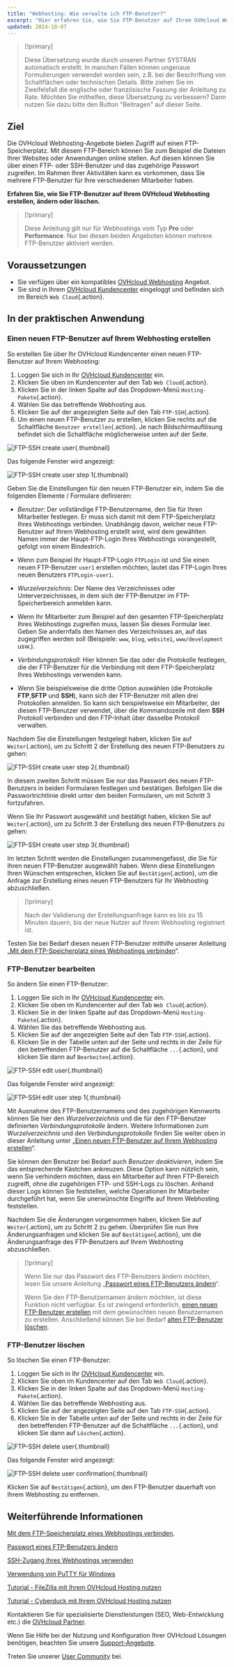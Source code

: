 ```yaml
---
title: "Webhosting: Wie verwalte ich FTP-Benutzer?"
excerpt: "Hier erfahren Sie, wie Sie FTP-Benutzer auf Ihrem OVHcloud Webhosting erstellen, bearbeiten oder löschen."
updated: 2024-10-07
---
```


> [!primary]
>
> Diese Übersetzung wurde durch unseren Partner SYSTRAN automatisch erstellt. In manchen Fällen können ungenaue Formulierungen verwendet worden sein, z.B. bei der Beschriftung von Schaltflächen oder technischen Details. Bitte ziehen Sie im Zweifelsfall die englische oder französische Fassung der Anleitung zu Rate. Möchten Sie mithelfen, diese Übersetzung zu verbessern? Dann nutzen Sie dazu bitte den Button "Beitragen" auf dieser Seite.
>

## Ziel

Die OVHcloud Webhosting-Angebote bieten Zugriff auf einen FTP-Speicherplatz. Mit diesem FTP-Bereich können Sie zum Beispiel die Dateien Ihrer Websites oder Anwendungen online stellen. Auf diesen können Sie über einen FTP- oder SSH-Benutzer und das zugehörige Passwort zugreifen. Im Rahmen Ihrer Aktivitäten kann es vorkommen, dass Sie mehrere FTP-Benutzer für Ihre verschiedenen Mitarbeiter haben.

**Erfahren Sie, wie Sie FTP-Benutzer auf Ihrem OVHcloud Webhosting erstellen, ändern oder löschen.**

> [!primary]
>
> Diese Anleitung gilt nur für Webhostings vom Typ **Pro** oder **Performance**. Nur bei diesen beiden Angeboten können mehrere FTP-Benutzer aktiviert werden.

## Voraussetzungen

- Sie verfügen über ein kompatibles [OVHcloud Webhosting](/links/web/hosting) Angebot.
- Sie sind in Ihrem [OVHcloud Kundencenter](/links/manager) eingeloggt und befinden sich im Bereich `Web Cloud`{.action}.

## In der praktischen Anwendung

### Einen neuen FTP-Benutzer auf Ihrem Webhosting erstellen <a name="create-ftp-user"></a>

So erstellen Sie über Ihr OVHcloud Kundencenter einen neuen FTP-Benutzer auf Ihrem Webhosting:

1. Loggen Sie sich in Ihr [OVHcloud Kundencenter](/links/manager) ein.
2. Klicken Sie oben im Kundencenter auf den Tab `Web Cloud`{.action}.
3. Klicken Sie in der linken Spalte auf das Dropdown-Menü `Hosting-Pakete`{.action}.
4. Wählen Sie das betreffende Webhosting aus.
5. Klicken Sie auf der angezeigten Seite auf den Tab `FTP-SSH`{.action}.
6. Um einen neuen FTP-Benutzer zu erstellen, klicken Sie rechts auf die Schaltfläche `Benutzer erstellen`{.action}. Je nach Bildschirmauflösung befindet sich die Schaltfläche möglicherweise unten auf der Seite.

![FTP-SSH create user](/pages/assets/screens/control_panel/product-selection/web-cloud/web-hosting/ftp-ssh/create-user.png){.thumbnail}

Das folgende Fenster wird angezeigt:

![FTP-SSH create user step 1](/pages/assets/screens/control_panel/product-selection/web-cloud/web-hosting/ftp-ssh/create-user-step-1.png){.thumbnail}

Geben Sie die Einstellungen für den neuen FTP-Benutzer ein, indem Sie die folgenden Elemente / Formulare definieren:

- *Benutzer*: Der vollständige FTP-Benutzername, den Sie für Ihren Mitarbeiter festlegen. Er muss sich damit mit dem FTP-Speicherplatz Ihres Webhostings verbinden. Unabhängig davon, welcher neue FTP-Benutzer auf Ihrem Webhosting erstellt wird, wird dem gewählten Namen immer der Haupt-FTP-Login Ihres Webhostings vorangestellt, gefolgt von einem Bindestrich.
- Wenn zum Beispiel Ihr Haupt-FTP-Login `FTPLogin` ist und Sie einen neuen FTP-Benutzer `user1` erstellen möchten, lautet das FTP-Login Ihres neuen Benutzers `FTPLogin-user1`.

- *Wurzelverzeichnis*: Der Name des Verzeichnisses oder Unterverzeichnisses, in dem sich der FTP-Benutzer im FTP-Speicherbereich anmelden kann.
- Wenn Ihr Mitarbeiter zum Beispiel auf den gesamten FTP-Speicherplatz Ihres Webhostings zugreifen muss, lassen Sie dieses Formular leer. Geben Sie andernfalls den Namen des Verzeichnisses an, auf das zugegriffen werden soll (Beispiele: `www`, `blog`, `website1`, `www/development` usw.).

- *Verbindungsprotokoll*: Hier können Sie das oder die Protokolle festlegen, die der FTP-Benutzer für die Verbindung mit dem FTP-Speicherplatz Ihres Webhostings verwenden kann.
- Wenn Sie beispielsweise die dritte Option auswählen (die Protokolle **FTP**,**SFTP** und **SSH**), kann sich der FTP-Benutzer mit allen drei Protokollen anmelden. So kann sich beispielsweise ein Mitarbeiter, der diesen FTP-Benutzer verwendet, über die Kommandozeile mit dem **SSH** Protokoll verbinden und den FTP-Inhalt über dasselbe Protokoll verwalten.

Nachdem Sie die Einstellungen festgelegt haben, klicken Sie auf `Weiter`{.action}, um zu Schritt 2 der Erstellung des neuen FTP-Benutzers zu gehen:

![FTP-SSH create user step 2](/pages/assets/screens/control_panel/product-selection/web-cloud/web-hosting/ftp-ssh/create-user-step-2.png){.thumbnail}

In diesem zweiten Schritt müssen Sie nur das Passwort des neuen FTP-Benutzers in beiden Formularen festlegen und bestätigen. Befolgen Sie die Passwortrichtlinie direkt unter den beiden Formularen, um mit Schritt 3 fortzufahren.

Wenn Sie Ihr Passwort ausgewählt und bestätigt haben, klicken Sie auf `Weiter`{.action}, um zu Schritt 3 der Erstellung des neuen FTP-Benutzers zu gehen:

![FTP-SSH create user step 3](/pages/assets/screens/control_panel/product-selection/web-cloud/web-hosting/ftp-ssh/create-user-step-3.png){.thumbnail}

Im letzten Schritt werden die Einstellungen zusammengefasst, die Sie für Ihren neuen FTP-Benutzer ausgewählt haben. Wenn diese Einstellungen Ihren Wünschen entsprechen, klicken Sie auf `Bestätigen`{.action}, um die Anfrage zur Erstellung eines neuen FTP-Benutzers für Ihr Webhosting abzuschließen.

> [!primary]
>
> Nach der Validierung der Erstellungsanfrage kann es bis zu 15 Minuten dauern, bis der neue Nutzer auf Ihrem Webhosting registriert ist.

Testen Sie bei Bedarf diesen neuen FTP-Benutzer mithilfe unserer Anleitung „[Mit dem FTP-Speicherplatz eines Webhostings verbinden](/pages/web_cloud/web_hosting/ftp_connection)“.

### FTP-Benutzer bearbeiten

So ändern Sie einen FTP-Benutzer:

1. Loggen Sie sich in Ihr [OVHcloud Kundencenter](/links/manager) ein.
2. Klicken Sie oben im Kundencenter auf den Tab `Web Cloud`{.action}.
3. Klicken Sie in der linken Spalte auf das Dropdown-Menü `Hosting-Pakete`{.action}.
4. Wählen Sie das betreffende Webhosting aus.
5. Klicken Sie auf der angezeigten Seite auf den Tab `FTP-SSH`{.action}.
6. Klicken Sie in der Tabelle unten auf der Seite und rechts in der Zeile für den betreffenden FTP-Benutzer auf die Schaltfläche `...`{.action}, und klicken Sie dann auf `Bearbeiten`{.action}.

![FTP-SSH edit user](/pages/assets/screens/control_panel/product-selection/web-cloud/web-hosting/ftp-ssh/edit-user1.png){.thumbnail}

Das folgende Fenster wird angezeigt:

![FTP-SSH edit user step 1](/pages/assets/screens/control_panel/product-selection/web-cloud/web-hosting/ftp-ssh/modify-a-user-step1.png){.thumbnail}

Mit Ausnahme des FTP-Benutzernamens und des zugehörigen Kennworts können Sie hier den *Wurzelverzeichnis* und die für den FTP-Benutzer definierten *Verbindungsprotokolle* ändern. Weitere Informationen zum *Wurzelverzeichnis* und den *Verbindungsprotokolle* finden Sie weiter oben in dieser Anleitung unter „[Einen neuen FTP-Benutzer auf Ihrem Webhosting erstellen](#create-ftp-user)“.

Sie können den Benutzer bei Bedarf auch *Benutzer deaktivieren*, indem Sie das entsprechende Kästchen ankreuzen. Diese Option kann nützlich sein, wenn Sie verhindern möchten, dass ein Mitarbeiter auf Ihren FTP-Bereich zugreift, ohne die zugehörigen FTP- und SSH-Logs zu löschen. Anhand dieser Logs können Sie feststellen, welche Operationen Ihr Mitarbeiter durchgeführt hat, wenn Sie unerwünschte Eingriffe auf Ihrem Webhosting feststellen.

Nachdem Sie die Änderungen vorgenommen haben, klicken Sie auf `Weiter`{.action}, um zu Schritt 2 zu gehen. Überprüfen Sie nun Ihre Änderungsanfragen und klicken Sie auf `Bestätigen`{.action}, um die Änderungsanfrage des FTP-Benutzers auf Ihrem Webhosting abzuschließen.

> [!primary]
>
> Wenn Sie nur das Passwort des FTP-Benutzers ändern möchten, lesen Sie unsere Anleitung „[Passwort eines FTP-Benutzers ändern](/pages/web_cloud/web_hosting/ftp_change_password)“.
>
> Wenn Sie den FTP-Benutzernamen ändern möchten, ist diese Funktion nicht verfügbar. Es ist zwingend erforderlich, [einen neuen FTP-Benutzer erstellen](#create-ftp-user) mit dem gewünschten neuen Benutzernamen zu erstellen. Anschließend können Sie bei Bedarf [alten FTP-Benutzer löschen](#delete-ftp-user).

### FTP-Benutzer löschen <a name="delete-ftp-user"></a>

So löschen Sie einen FTP-Benutzer:

1. Loggen Sie sich in Ihr [OVHcloud Kundencenter](/links/manager) ein.
2. Klicken Sie oben im Kundencenter auf den Tab `Web Cloud`{.action}.
3. Klicken Sie in der linken Spalte auf das Dropdown-Menü `Hosting-Pakete`{.action}.
4. Wählen Sie das betreffende Webhosting aus.
5. Klicken Sie auf der angezeigten Seite auf den Tab `FTP-SSH`{.action}.
6. Klicken Sie in der Tabelle unten auf der Seite und rechts in der Zeile für den betreffenden FTP-Benutzer auf die Schaltfläche `...`{.action}, und klicken Sie dann auf `Löschen`{.action}.

![FTP-SSH delete user](/pages/assets/screens/control_panel/product-selection/web-cloud/web-hosting/ftp-ssh/delete-user1.png){.thumbnail}

Das folgende Fenster wird angezeigt:

![FTP-SSH delete user confirmation](/pages/assets/screens/control_panel/product-selection/web-cloud/web-hosting/ftp-ssh/delete-user1-confirmation.png){.thumbnail}

Klicken Sie auf `Bestätigen`{.action}, um den FTP-Benutzer dauerhaft von Ihrem Webhosting zu entfernen.

## Weiterführende Informationen

[Mit dem FTP-Speicherplatz eines Webhostings verbinden](/pages/web_cloud/web_hosting/ftp_connection).

[Passwort eines FTP-Benutzers ändern](/pages/web_cloud/web_hosting/ftp_change_password)

[SSH-Zugang Ihres Webhostings verwenden](/pages/web_cloud/web_hosting/ssh_on_webhosting)

[Verwendung von PuTTY für Windows](/pages/web_cloud/web_hosting/ssh_using_putty_on_windows)

[Tutorial - FileZilla mit Ihrem OVHcloud Hosting nutzen](/pages/web_cloud/web_hosting/ftp_filezilla_user_guide)

[Tutorial - Cyberduck mit Ihrem OVHcloud Hosting nutzen](/pages/web_cloud/web_hosting/ftp_cyberduck_user_guide_on_mac)

Kontaktieren Sie für spezialisierte Dienstleistungen (SEO, Web-Entwicklung etc.) die [OVHcloud Partner](/links/partner).

Wenn Sie Hilfe bei der Nutzung und Konfiguration Ihrer OVHcloud Lösungen benötigen, beachten Sie unsere [Support-Angebote](/links/support).

Treten Sie unserer [User Community](/links/community) bei.
